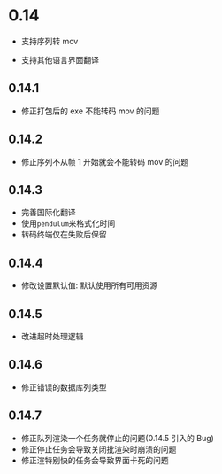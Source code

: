 # 0.14

- 支持序列转 mov

- 支持其他语言界面翻译

## 0.14.1

- 修正打包后的 exe 不能转码 mov 的问题

## 0.14.2

- 修正序列不从帧 1 开始就会不能转码 mov 的问题

## 0.14.3

- 完善国际化翻译
- 使用`pendulum`来格式化时间
- 转码终端仅在失败后保留

## 0.14.4

- 修改设置默认值: 默认使用所有可用资源

## 0.14.5

- 改进超时处理逻辑

## 0.14.6

- 修正错误的数据库列类型

## 0.14.7

- 修正队列渲染一个任务就停止的问题(0.14.5 引入的 Bug)
- 修正停止任务会导致关闭批渲染时崩溃的问题
- 修正渲特别快的任务会导致界面卡死的问题
